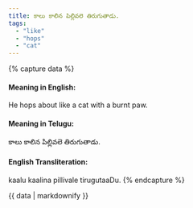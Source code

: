 ```yaml
---
title: కాలు కాలిన పిల్లివలె తిరుగుతాడు.
tags:
  - "like"
  - "hops"
  - "cat"
---
```


{% capture data %}
#### Meaning in English:
He hops about like a cat with a burnt paw.

#### Meaning in Telugu:
కాలు కాలిన పిల్లివలె తిరుగుతాడు.

#### English Transliteration:
kaalu kaalina pillivale tirugutaaDu.
{% endcapture %}

<div class="notice">{{ data | markdownify }}</div>

